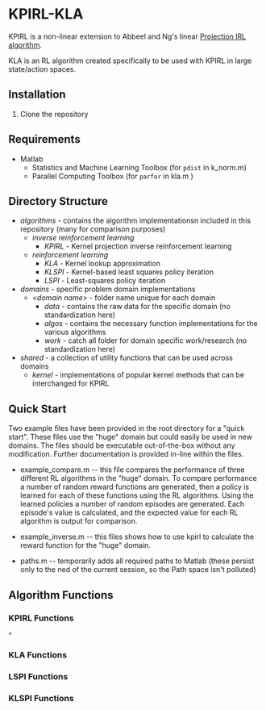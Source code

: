 # KPIRL-KLA
KPIRL is a non-linear extension to Abbeel and Ng's linear [Projection IRL algorithm](https://dl.acm.org/citation.cfm?id=1015430).

KLA is an RL algorithm created specifically to be used with KPIRL in large state/action spaces.

## Installation

1. Clone the repository

## Requirements

* Matlab
	* Statistics and Machine Learning Toolbox (for `pdist` in k_norm.m)
	* Parallel Computing Toolbox (for `parfor` in kla.m )
	
## Directory Structure

* _algorithms_ - contains the algorithm implementationsn included in this repository (many for comparison purposes)
	* _inverse reinforcement learning_
		* _KPIRL_ - Kernel projection inverse reinforcement learning
	* _reinforcement learning_
		* _KLA_ - Kernel lookup approximation
		* _KLSPI_ - Kernel-based least squares policy iteration
		* _LSPI_ - Least-squares policy iteration	
* _domains_ - specific problem domain implementations
	* _\<domain name\>_ - folder name unique for each domain
		* _data_ - contains the raw data for the specific domain (no standardization here)
		* _algos_ - contains the necessary function implementations for the various algorithms
		* _work_ - catch all folder for domain specific work/research (no standardization here)
* _shared_ - a collection of utility functions that can be used across domains
	* _kernel_ - implementations of popular kernel methods that can be interchanged for KPIRL
	
## Quick Start

Two example files have been provided in the root directory for a "quick start". These files use the "huge" domain but could easily be used in new domains. The files should be executable out-of-the-box without any modification. Further documentation is provided in-line within the files.

* example_compare.m -- this file compares the performance of three different RL algorithms in the "huge" domain. To compare performance a number of random reward functions are generated, then a policy is learned for each of these functions using the RL algorithms. Using the learned policies a number of random episodes are generated. Each episode's value is calculated, and the expected value for each RL algorithm is output for comparison.

* example_inverse.m -- this files shows how to use kpirl to calculate the reward function for the "huge" domain.

* paths.m -- temporarily adds all required paths to Matlab (these persist only to the ned of the current session, so the Path space isn't polluted)

## Algorithm Functions

### KPIRL Functions

	* 

### KLA Functions

### LSPI Functions

### KLSPI Functions


